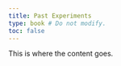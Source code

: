 ```yaml
---
title: Past Experiments
type: book # Do not modify.
toc: false
---
```


This is where the content goes. 
